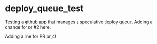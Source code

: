 # deploy_queue_test
Testing a github app that manages a speculative deploy queue. Adding a change for pr #2 here.

Adding a line for PR pr_4!
